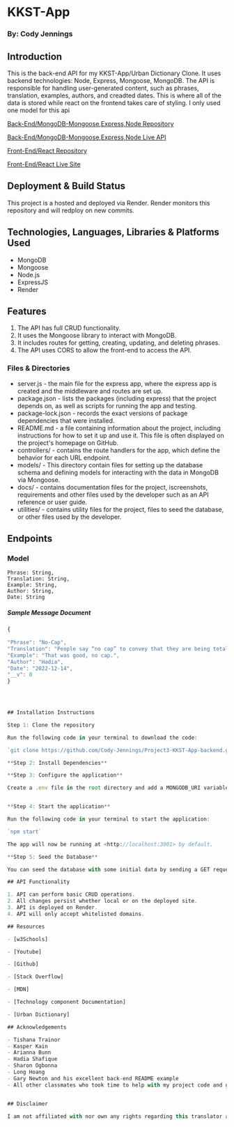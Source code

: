 # KKST-App 
### By: Cody Jennings 

## Introduction

This is the back-end API for my KKST-App/Urban Dictionary Clone. It uses backend technologies: Node, Express, Mongoose, MongoDB. The API is responsible for handling user-generated content, such as phrases, translation, examples, authors, and creadted dates. This is where all of the data is stored while react on the frontend takes care of styling. I only used one model for this api

[Back-End/MongoDB-Mongoose,Express,Node Repository](https://github.com/Cody-Jennings/Project3-KKST-App-backend.git)

[Back-End/MongoDB-Mongoose,Express,Node Live API](https://kkst-backend.onrender.com/KKST-App)

[Front-End/React Repository](https://github.com/Cody-Jennings/Project3-KKST-App-frontend.git)

[Front-End/React Live Site](https://kkst-frontend.onrender.com/)

## Deployment & Build Status

This project is a hosted and deployed via Render. Render monitors this repository and will redploy on new commits.

## Technologies, Languages, Libraries & Platforms Used

- MongoDB 
- Mongoose 
- Node.js 
- ExpressJS 
- Render 

## Features

1. The API has full CRUD functionality.
2. It uses the Mongoose library to interact with MongoDB.
3. It includes routes for getting, creating, updating, and deleting phrases.
4. The API uses CORS to allow the front-end to access the API.

### Files & Directories 

- server.js - the main file for the express app, where the express app is created and the middleware and routes are set up.  
- package.json - lists the packages (including express) that the project depends on, as well as scripts for running the app and testing.  
- package-lock.json - records the exact versions of package dependencies that were installed.  
- README.md - a file containing information about the project, including instructions for how to set it up and use it. This file is often displayed on the project's homepage on GitHub.  
- controllers/ - contains the route handlers for the app, which define the behavior for each URL endpoint.  
- models/ - This directory contain files for setting up the database schema and defining models for interacting with the data in MongoDB via Mongoose.  
- docs/ - contains documentation files for the project, iscreenshots, requirements and other files used by the developer such as an API reference or user guide.  
- utilities/ - contains utility files for the project, files to seed the database, or other files used by the developer.  

## Endpoints 

### Model  
    Phrase: String,
    Translation: String,
    Example: String,
    Author: String,
    Date: String  

##### Sample Message Document

```js
{
 
"Phrase": "No-Cap",
"Translation": "People say “no cap” to convey that they are being totally and completely honest.",
"Example": "That was good, no cap.",
"Author": "Hadia",
"Date": "2022-12-14",
"__v": 0
}


 

## Installation Instructions

Step 1: Clone the repository

Run the following code in your terminal to download the code:  

`git clone https://github.com/Cody-Jennings/Project3-KKST-App-backend.git`

**Step 2: Install Dependencies**

**Step 3: Configure the application**

Create a .env file in the root directory and add a MONGODB_URI variable with the link to your MongoDB database. Add the PORT as well.


**Step 4: Start the application**

Run the following code in your terminal to start the application:

`npm start`

The app will now be running at <http://localhost:3001> by default.

**Step 5: Seed the Database**

You can seed the database with some initial data by sending a GET request to http://localhost:3001/seed

## API Functionality

1. API can perform basic CRUD operations.
2. All changes persist whether local or on the deployed site.
3. API is deployed on Render.
4. API will only accept whitelisted domains.

## Resources

- [w3Schools]

- [Youtube]

- [Github]

- [Stack Overflow]

- [MDN]

- [Technology component Documentation]

- [Urban Dictionary]

## Acknowledgements

- Tishana Trainor 
- Kasper Kain
- Arianna Bunn
- Hadia Shafique
- Sharon Ogbonna
- Long Hoang
- Gary Newton and his excellent back-end README example
- All other classmates who took time to help with my project code and gave confidence boosters and feedback/criticism.


## Disclaimer

I am not affiliated with nor own any rights regarding this translator apps phrases, translations, examples or author names. No profits were generated from this project. All materials utilized were for educational and demonstration purposes only. 